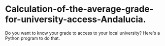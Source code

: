# Calculation-of-the-average-grade-for-university-access-Andalucia.
Do you want to know your grade to access to your local university? Here's a Python program to do that.
